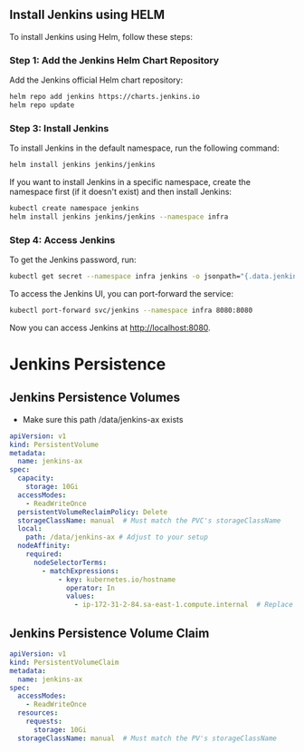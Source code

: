 

## Install Jenkins using HELM

To install Jenkins using Helm, follow these steps:


### Step 1: Add the Jenkins Helm Chart Repository

Add the Jenkins official Helm chart repository:

```bash
helm repo add jenkins https://charts.jenkins.io
helm repo update
```

### Step 3: Install Jenkins

To install Jenkins in the default namespace, run the following command:

```bash
helm install jenkins jenkins/jenkins
```

If you want to install Jenkins in a specific namespace, create the namespace first (if it doesn't exist) and then install Jenkins:

```bash
kubectl create namespace jenkins
helm install jenkins jenkins/jenkins --namespace infra
```

### Step 4: Access Jenkins

To get the Jenkins password, run:

```bash
kubectl get secret --namespace infra jenkins -o jsonpath="{.data.jenkins-admin-password}" | base64 --decode
```

To access the Jenkins UI, you can port-forward the service:

```bash
kubectl port-forward svc/jenkins --namespace infra 8080:8080
```
Now you can access Jenkins at [http://localhost:8080](http://localhost:8080).


# Jenkins Persistence

## Jenkins Persistence Volumes

- Make sure this path /data/jenkins-ax exists

```yaml
apiVersion: v1
kind: PersistentVolume
metadata:
  name: jenkins-ax
spec:
  capacity:
    storage: 10Gi
  accessModes:
    - ReadWriteOnce
  persistentVolumeReclaimPolicy: Delete
  storageClassName: manual  # Must match the PVC's storageClassName
  local:
    path: /data/jenkins-ax # Adjust to your setup
  nodeAffinity:
    required:
      nodeSelectorTerms:
        - matchExpressions:
            - key: kubernetes.io/hostname
              operator: In
              values:
                - ip-172-31-2-84.sa-east-1.compute.internal  # Replace with your node name
```


## Jenkins Persistence Volume Claim

```yaml
apiVersion: v1
kind: PersistentVolumeClaim
metadata:
  name: jenkins-ax
spec:
  accessModes:
    - ReadWriteOnce
  resources:
    requests:
      storage: 10Gi
  storageClassName: manual  # Must match the PV's storageClassName
```
